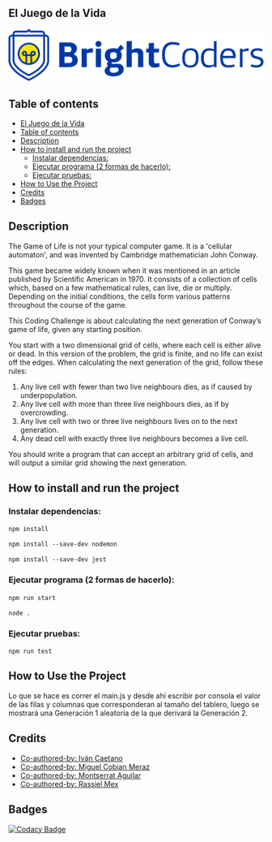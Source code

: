 ## El Juego de la Vida

![BrightCoders Logo](img/logo.png)

## Table of contents

- [El Juego de la Vida](#el-juego-de-la-vida)
- [Table of contents](#table-of-contents)
- [Description](#description)
- [How to install and run the project](#how-to-install-and-run-the-project)
  - [Instalar dependencias:](#instalar-dependencias)
  - [Ejecutar programa (2 formas de hacerlo):](#ejecutar-programa-2-formas-de-hacerlo)
  - [Ejecutar pruebas:](#ejecutar-pruebas)
- [How to Use the Project](#how-to-use-the-project)
- [Credits](#credits)
- [Badges](#badges)

## Description

The Game of Life is not your typical computer game. It is a 'cellular automaton', and was invented by Cambridge mathematician John Conway.

This game became widely known when it was mentioned in an article published by Scientific American in 1970. It consists of a collection of cells which, based on a few mathematical rules, can live, die or multiply. Depending on the initial conditions, the cells form various patterns throughout the course of the game.

This Coding Challenge is about calculating the next generation of Conway’s game of life, given any starting position.

You start with a two dimensional grid of cells, where each cell is either alive or dead. In this version of the problem, the grid is finite, and no life can exist off the edges. When calculating the next generation of the grid, follow these rules:

1. Any live cell with fewer than two live neighbours dies, as if caused by underpopulation.
2. Any live cell with more than three live neighbours dies, as if by overcrowding.
3. Any live cell with two or three live neighbours lives on to the next generation.
4. Any dead cell with exactly three live neighbours becomes a live cell.

You should write a program that can accept an arbitrary grid of cells, and will output a similar grid showing the next generation.

## How to install and run the project

### Instalar dependencias:

```
npm install
```

```
npm install --save-dev nodemon
```

```
npm install --save-dev jest
```

### Ejecutar programa (2 formas de hacerlo):

```
npm run start
```

```
node .
```

### Ejecutar pruebas:

```
npm run test
```

## How to Use the Project

Lo que se hace es correr el main.js y desde ahí escribir por consola el valor de las filas y columnas que corresponderan al tamaño del tablero, luego se mostrará una Generación 1 aleatoria de la que derivará la Generación 2.

## Credits

- [Co-authored-by: Iván Caetano](IvanCa27@users.noreply.github.com)
- [Co-authored-by: Miguel Cobian Meraz](mcmmiguel@users.noreply.github.com)
- [Co-authored-by: Montserrat Aguilar](montsegv-2@users.noreply.github.com)
- [Co-authored-by: Rassiel Mex](RassielMex@users.noreply.github.com)

## Badges

[![Codacy Badge](https://app.codacy.com/project/badge/Grade/c70327e18caf4347b48931aad1368dec)](https://app.codacy.com/gh/BrightCoders-Institute/reto-el-juego-de-la-vida-team-2/dashboard?utm_source=gh&utm_medium=referral&utm_content=&utm_campaign=Badge_grade)
